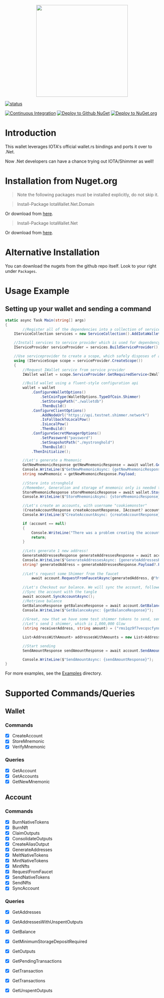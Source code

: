 <p align="center">
    <img src="https://user-images.githubusercontent.com/12537739/193295914-2d4973cc-acea-4173-8ac3-3e49695f4281.jpg" width="300" >
</p>

[![status](https://img.shields.io/badge/Status-Alpha-yellow.svg)](https://github.com/wireless90/IotaWallet.NET)

[![Continuous Integration](https://github.com/wireless90/IotaWallet.NET/actions/workflows/Compile.yml/badge.svg?branch=main)](https://github.com/IOTA-NET/IotaWallet.NET/actions/workflows/Compile.yml)
[![Deploy to Github NuGet](https://github.com/IOTA-NET/IotaWallet.NET/actions/workflows/GithubNuget.yml/badge.svg?branch=v0.2.8-alpha)](https://github.com/IOTA-NET/IotaWallet.NET/actions/workflows/GithubNuget.yml)
[![Deploy to NuGet.org](https://github.com/wireless90/IotaWallet.NET/actions/workflows/Nuget.yml/badge.svg)](https://github.com/IOTA-NET/IotaWallet.NET/actions/workflows/Nuget.yml)

# Introduction

This wallet leverages IOTA's official wallet.rs bindings and ports it over to .Net.

Now .Net developers can have a chance trying out IOTA/Shimmer as well!

# Installation from Nuget.org

> Note the following packages must be installed explicitly, do not skip it.

> Install-Package IotaWallet.Net.Domain

Or download from [here](https://www.nuget.org/packages/IotaWallet.Net.Domain/).

> Install-Package IotaWallet.Net

Or download from [here](https://www.nuget.org/packages/IotaWallet.Net/).

# Alternative Installation

You can download the nugets from the github repo itself. Look to your right under `Packages`.

# Usage Example

## Setting up your wallet and sending a command

```cs
static async Task Main(string[] args)
{
    	//Register all of the dependencies into a collection of services
	IServiceCollection services = new ServiceCollection().AddIotaWalletServices();

	//Install services to service provider which is used for dependency injection
	IServiceProvider serviceProvider = services.BuildServiceProvider();

	//Use serviceprovider to create a scope, which safely disposes of all services at end of scope
	using (IServiceScope scope = serviceProvider.CreateScope())
	{
		//Request IWallet service from service provider
		IWallet wallet = scope.ServiceProvider.GetRequiredService<IWallet>();

		//Build wallet using a fluent-style configuration api
		wallet = wallet
			.ConfigureWalletOptions()
				.SetCoinType(WalletOptions.TypeOfCoin.Shimmer)
				.SetStoragePath("./walletdb")
				.ThenBuild()
			.ConfigureClientOptions()
				.AddNodeUrl("https://api.testnet.shimmer.network")
				.IsFallbackToLocalPow()
				.IsLocalPow()
				.ThenBuild()
			.ConfigureSecretManagerOptions()
				.SetPassword("password")
				.SetSnapshotPath("./mystronghold")
				.ThenBuild()
			.ThenInitialize();

		//Let's generate a Mnemonic
		GetNewMnemonicResponse getNewMnemonicResponse = await wallet.GetNewMnemonicAsync();
		Console.WriteLine($"GetNewMnemonicAsync: {getNewMnemonicResponse}");
		string newMnemonic = getNewMnemonicResponse.Payload;
		
		//Store into stronghold
		//Remember, Generation and storage of mnemonic only is needed to do done the first time!
		StoreMnemonicResponse storeMnemonicResponse = await wallet.StoreMnemonicAsync(newMnemonic);
		Console.WriteLine($"StoreMnemonicAsync: {storeMnemonicResponse}");

		//Let's create an accounts, with username "cookiemonster"
		(CreateAccountResponse createAccountResponse, IAccount? account) = await wallet.CreateAccountAsync("cookiemonster");
		Console.WriteLine($"CreateAccountAsync: {createAccountResponse}");

		if (account == null)
		{
			Console.WriteLine("There was a problem creating the account.");
			return;
		}
		
		//Lets generate 1 new address!
		GenerateAddressesResponse generateAddressesResponse = await account.GenerateAddressesAsync(numberOfAddresses: 1, NetworkType.Testnet);
		Console.WriteLine($"GenerateAddressesAsync: {generateAddressesResponse}");
		string? generatedAddress = generateAddressesResponse.Payload?.FirstOrDefault()?.Address;
			
		//Let's request some Shimmer from the faucet
        	await account.RequestFromFaucetAsync(generatedAddress, @"https://faucet.testnet.shimmer.network");
        
		//Let's Checkout our balance. We will sync the account, followed by checking the balance.
		//Sync the account with the tangle
		await account.SyncAccountAsync();
		//Retrieve balance
		GetBalanceResponse getBalanceResponse = await account.GetBalanceAsync();
		Console.WriteLine($"GetBalanceAsync: {getBalanceResponse}");
		
		//Great, now that we have some test shimmer tokens to send, send to me!
		//Let's send 1 shimmer, which is 1,000,000 Glow
        (string receiverAddress, string amount) = ("rms1qz9f7vecqscfynnxacyzefwvpza0wz3r0lnnwrc8r7qhx65s5x7rx2fln5q", "1000000");

        List<AddressWithAmount> addressesWithAmounts = new List<AddressWithAmount>() { new AddressWithAmount(receiverAddress, amount) };

        //Start sending
        SendAmountResponse sendAmountResponse = await account.SendAmountAsync(addressesWithAmounts);

		Console.WriteLine($"SendAmountAsync: {sendAmountResponse}");
}
```

For more examples, see the [Examples](https://github.com/wireless90/IotaWallet.NET/tree/main/csharp/IotaWalletNet/IotaWalletNet.Main/Examples) directory.

# Supported Commands/Queries

## Wallet

### Commands

- [x] CreateAccount
- [x] StoreMnemonic
- [x] VerifyMnemonic

### Queries

- [x] GetAccount
- [x] GetAccounts
- [x] GetNewMnemonic

## Account

### Commands

- [x] BurnNativeTokens
- [x] BurnNft
- [x] ClaimOutputs
- [x] ConsolidateOutputs
- [x] CreateAliasOutput
- [x] GenerateAddresses
- [x] MeltNativeTokens
- [x] MintNativeTokens
- [x] MintNfts
- [x] RequestFromFaucet
- [x] SendNativeTokens
- [x] SendNfts
- [x] SyncAccount

### Queries

- [x] GetAddresses
- [x] GetAddressesWithUnspentOutputs
- [x] GetBalance
- [x] GetMinimumStorageDepositRequired
- [x] GetOutputs
- [x] GetPendingTransactions
- [x] GetTransaction
- [x] GetTransactions
- [x] GetUnspentOutputs

